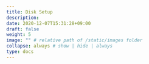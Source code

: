 ```yaml
---
title: Disk Setup
description: 
date: 2020-12-07T15:31:28+09:00
draft: false
weight: 5
image: "" # relative path of /static/images folder
collapse: always # show | hide | always
type: docs
---
```

